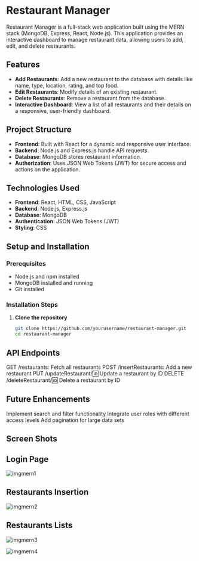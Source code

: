 # Restaurant Manager

Restaurant Manager is a full-stack web application built using the MERN stack (MongoDB, Express, React, Node.js). This application provides an interactive dashboard to manage restaurant data, allowing users to add, edit, and delete restaurants.

## Features

- **Add Restaurants**: Add a new restaurant to the database with details like name, type, location, rating, and top food.
- **Edit Restaurants**: Modify details of an existing restaurant.
- **Delete Restaurants**: Remove a restaurant from the database.
- **Interactive Dashboard**: View a list of all restaurants and their details on a responsive, user-friendly dashboard.

## Project Structure

- **Frontend**: Built with React for a dynamic and responsive user interface.
- **Backend**: Node.js and Express.js handle API requests.
- **Database**: MongoDB stores restaurant information.
- **Authorization**: Uses JSON Web Tokens (JWT) for secure access and actions on the application.

## Technologies Used

- **Frontend**: React, HTML, CSS, JavaScript
- **Backend**: Node.js, Express.js
- **Database**: MongoDB
- **Authentication**: JSON Web Tokens (JWT)
- **Styling**: CSS

## Setup and Installation

### Prerequisites

- Node.js and npm installed
- MongoDB installed and running
- Git installed

### Installation Steps

1. **Clone the repository**

   ```bash
   git clone https://github.com/yourusername/restaurant-manager.git
   cd restaurant-manager

## API Endpoints
GET /restaurants: Fetch all restaurants
POST /insertRestaurants: Add a new restaurant
PUT /updateRestaurant/:id: Update a restaurant by ID
DELETE /deleteRestaurant/:id: Delete a restaurant by ID

## Future Enhancements
Implement search and filter functionality
Integrate user roles with different access levels
Add pagination for large data sets

## Screen Shots

## Login Page

![imgmern1](screenshots/imgmern1.png)

## Restaurants Insertion

![imgmern2](screenshots/imgmern2.png)

## Restaurants Lists

![imgmern3](screenshots/imgmern3.png)

![imgmern4](screenshots/imgmern4.png)



